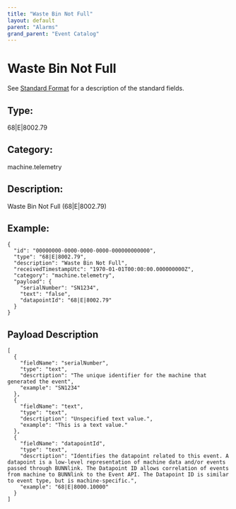 ```yaml
---
title: "Waste Bin Not Full"
layout: default
parent: "Alarms"
grand_parent: "Event Catalog"
---
```


# Waste Bin Not Full

See [Standard Format](/event-subscriptions/event-format) for a description of the standard fields.

## Type:

68\|E\|8002.79

## Category:

machine.telemetry

## Description: 

Waste Bin Not Full (68\|E\|8002.79)

## Example:

```
{
  "id": "00000000-0000-0000-0000-000000000000",
  "type": "68|E|8002.79",
  "description": "Waste Bin Not Full",
  "receivedTimestampUtc": "1970-01-01T00:00:00.000000000Z",
  "category": "machine.telemetry",
  "payload": {
    "serialNumber": "SN1234",
    "text": "false",
    "datapointId": "68|E|8002.79"
  }
}
```

## Payload Description

```
[
  {
    "fieldName": "serialNumber",
    "type": "text",
    "descrtiption": "The unique identifier for the machine that generated the event",
    "example": "SN1234"
  },
  {
    "fieldName": "text",
    "type": "text",
    "descrtiption": "Unspecified text value.",
    "example": "This is a text value."
  },
  {
    "fieldName": "datapointId",
    "type": "text",
    "descrtiption": "Identifies the datapoint related to this event. A datapoint is a low-level representation of machine data and/or events passed through BUNNlink. The Datapoint ID allows correlation of events from machine to BUNNlink to the Event API. The Datapoint ID is similar to event type, but is machine-specific.",
    "example": "68|E|8000.10000"
  }
]
```

